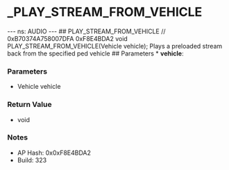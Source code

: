 # _PLAY_STREAM_FROM_VEHICLE

--- ns: AUDIO --- ## PLAY_STREAM_FROM_VEHICLE  // 0xB70374A758007DFA 0xF8E4BDA2 void PLAY_STREAM_FROM_VEHICLE(Vehicle vehicle);  Plays a preloaded stream back from the specified ped vehicle   ## Parameters * **vehicle**:

### Parameters
* Vehicle vehicle

### Return Value
* void

### Notes
* AP Hash: 0x0xF8E4BDA2
* Build: 323

